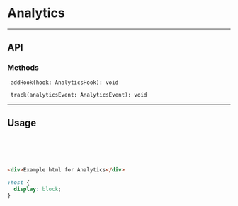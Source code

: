 <!-- THIS IS A GENERATED FILE - DO NOT EDIT -->


<a name="user-content-analytics"></a>
<a name="analytics"></a>
# Analytics










---

<a name="user-content-analytics-api"></a>
<a name="analytics-api"></a>
## API








<a name="user-content-analytics-api-methods"></a>
<a name="analytics-api-methods"></a>
### Methods

```
 addHook(hook: AnalyticsHook): void
```

```
 track(analyticsEvent: AnalyticsEvent): void
```




---

<a name="user-content-analytics-usage"></a>
<a name="analytics-usage"></a>
## Usage


```html





<div>Example html for Analytics</div>


```

```scss
:host {
  display: block;
}

```

